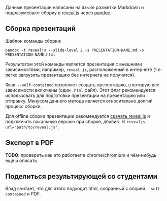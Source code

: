 Данные презентации написаны на языке разметки Markdown и подразумевают сборку в [reveal.js](https://revealjs.com/) через [pandoc](https://pandoc.org/).

## Сборка презентаций

Шаблон команды сборки:
```
pandoc -t revealjs --slide-level 2 -s PRESENTATION-NAME.md -o PRESENTATION-NAME.html
```
Результатом этой команды является презентация с внешними зависимостями, например, `reveal.js`, расположенный в интернете (т.е. легко загрузить презентацию без интернета не получится).

Флаг `--self-contained` позволяет создать презентацию, в которую все зависимости включены (один `.html` файл).
Этот флаг рекомендуется использовать для подготовки презентации на презентацию или отправку.
Минусом данного метода является относительно долгий процесс сборки.

Для offline сборки презентации рекомендуется [скачать reveal.js](https://github.com/hakimel/reveal.js) и подключить локальную версию при сборке, дбавив `-M revealjs-url="path/to/reveal.js"`.


## Экспорт в PDF

**TODO**: проверить как это работает в chrome/chromium и чём-нибудь ещё и описать

## Поделиться результирующей со студентами

Влад считает, что для этого подходит html, собранный с опцией `--self-contained` и PDF. 
